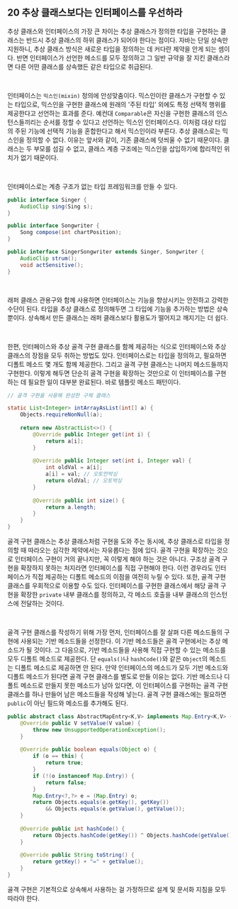 ## 20 추상 클래스보다는 인터페이스를 우선하라

추상 클래스와 인터페이스의 가장 큰 차이는 추상 클래스가 정의한 타입을 구현하는 클래스는 반드시 추상 클래스의 하위 클래스가 되어야 한다는 점이다. 자바는 단일 상속만 지원하니, 추상 클래스 방식은 새로운 타입을 정의하는 데 커다란 제약을 안게 되는 셈이다. 반면 인터페이스가 선언한 메소드를 모두 정의하고 그 일반 규약을 잘 지킨 클래스라면 다른 어떤 클래스를 상속했든 같은 타입으로 취급된다.

<br />

인터페이스는 `믹스인(mixin)` 정의에 안성맞춤이다. 믹스인이란 클래스가 구현할 수 있는 타입으로, 믹스인을 구현한 클래스에 원래의 '주된 타입' 외에도 특정 선택적 행위를 제공한다고 선언하는 효과를 준다. 예컨대 `Comparable`은 자신을 구현한 클래스의 인스턴스들끼리는 순서를 정할 수 있다고 선언하는 믹스인 인터페이스다. 이처럼 대상 타입의 주된 기능에 선택적 기능을 혼합한다고 해서 믹스인이라 부른다. 추상 클래스로는 믹스인을 정의할 수 없다. 이유는 앞서와 같이, 기존 클래스에 덧씌울 수 없기 때문이다. 클래스는 두 부모를 섬길 수 없고, 클래스 계층 구조에는 믹스인을 삽입하기에 합리적인 위치가 없기 때문이다.

<br />

인터페이스로는 계층 구조가 없는 타입 프레임워크를 만들 수 있다.

```java
public interface Singer {
    AudioClip sing(Sing s);
}

public interface Songwriter {
    Song compose(int chartPosition);
}

public interface SingerSongwriter extends Singer, Songwriter {
    AudioClip strum();
    void actSensitive();
}
```

<br />

래퍼 클래스 관용구와 함께 사용하면 인터페이스는 기능을 향상시키는 안전하고 강력한 수단이 된다. 타입을 추상 클래스로 정의해두면 그 타입에 기능을 추가하는 방법은 상속뿐이다. 상속해서 만든 클래스는 래퍼 클래스보다 활용도가 떨어지고 깨지기는 더 쉽다.

<br />

한편, 인터페이스와 추상 골격 구현 클래스를 함께 제공하는 식으로 인터페이스와 추상 클래스의 장점을 모두 취하는 방법도 있다. 인터페이스로는 타입을 정의하고, 필요하면 디폴트 메소드 몇 개도 함께 제공한다. 그리고 골격 구현 클래스는 나머지 메소드들까지 구현한다. 이렇게 해두면 단순히 골격 구현을 확장하는 것만으로 이 인터페이스를 구현하는 데 필요한 일이 대부분 완료된다. 바로 템플릿 메소드 패턴이다.

```java
// 골격 구현을 사용해 완성한 구체 클래스

static List<Integer> intArrayAsList(int[] a) {
    Objects.requireNonNull(a);
    
    return new AbstractList<>() {
        @Override public Integer get(int i) {
            return a[i];
        }
        
        @Override public Integer set(int i, Integer val) {
            int oldVal = a[i];
            a[i] = val; // 오토언박싱
            return oldVal; // 오토박싱
        }
        
        @Override public int size() {
            return a.length;
        }
    }
}
```

골격 구현 클래스는 추상 클래스처럼 구현을 도와 주는 동시에, 추상 클래스로 타입을 정의할 때 따라오는 심각한 제약에서는 자유롭다는 점에 있다. 골격 구현을 확장하는 것으로 인터페이스 구현이 거의 끝나지만, 꼭 이렇게 해야 하는 것은 아니다. 구조상 골격 구현을 확장하지 못하는 처지라면 인터페이스를 직접 구현해야 한다. 이런 경우라도 인터페이스가 직접 제공하는 디폴트 메소드의 이점을 여전히 누릴 수 있다. 또한, 골격 구현 클래스를 우회적으로 이용할 수도 있다. 인터페이스를 구현한 클래스에서 해당 골격 구현을 확장한 `private` 내부 클래스를 정의하고, 각 메소드 호출을 내부 클래스의 인스턴스에 전달하는 것이다.

<br />

골격 구현 클래스를 작성하기 위해 가장 먼저, 인터페이스를 잘 살펴 다른 메소드들의 구현에 사용되는 기반 메소드들을 선정한다. 이 기반 메소드들은 골격 구현에서는 추상 메소드가 될 것이다. 그 다음으로, 기반 메소드들을 사용해 직접 구현할 수 있는 메소드를 모두 디폴트 메소드로 제공한다. 단 `equals()`나 `hashCode()`와 같은 `Object`의 메소드는 디폴트 메소드로 제공하면 안 된다. 만약 인터페이스의 메소드가 모두 기반 메소드와 디폴트 메소드가 된다면 골격 구현 클래스를 별도로 만들 이유는 없다. 기반 메소드나 디폴트 메소드로 만들지 못한 메소드가 남아 있다면, 이 인터페이스를 구현하는 골격 구현 클래스를 하나 만들어 남은 메소드들을 작성해 넣는다. 골격 구현 클래스에는 필요하면 `public`이 아닌 필드와 메소드를 추가해도 된다.

```java
public abstract class AbstractMapEntry<K,V> implements Map.Entry<K,V> {
    @Override public V setValue(V value) {
        throw new UnsupportedOperationException();
    }
    
    @Override public boolean equals(Object o) {
        if (o == this) {
            return true;
        }
        if (!(o instanceof Map.Entry)) {
            return false;
        }
        Map.Entry<?,?> e = (Map.Entry) o;
        return Objects.equals(e.getKey(), getKey())
            && Objects.equals(e.getValue(), getValue());
    }
    
    @Override public int hashCode() {
        return Objects.hashCode(getKey()) ^ Objects.hashCode(getValue());
    }
    
    @Override public String toString() {
        return getKey() + "=" + getValue();
    }
}
```

골격 구현은 기본적으로 상속해서 사용하는 걸 가정하므로 설계 및 문서화 지침을 모두 따라야 한다.